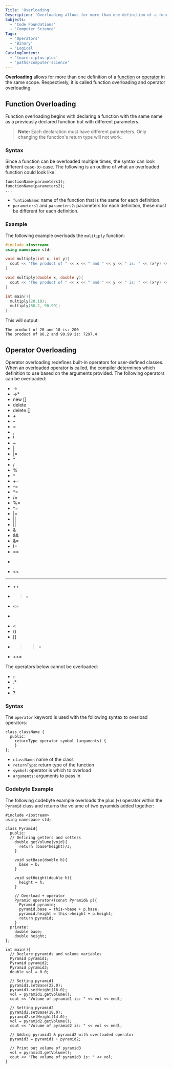 ```yaml
---
Title: 'Overloading'
Description: 'Overloading allows for more than one definition of a function or operator in the same scope.'
Subjects:
  - 'Code Foundations'
  - 'Computer Science'
Tags:
  - 'Operators'
  - 'Binary'
  - 'Logical'
CatalogContent:
  - 'learn-c-plus-plus'
  - 'paths/computer-science'
---
```


**Overloading** allows for more than one definition of a [function](https://www.codecademy.com/resources/docs/cpp/functions) or [operator](https://www.codecademy.com/resources/docs/cpp/operators) in the same scope. Respectively, it is called function overloading and operator overloading.

## Function Overloading

Function overloading begins with declaring a function with the same name as a previously declared function but with different parameters.

> **Note:** Each declaration must have different parameters. Only changing the function's return type will not work.

### Syntax

Since a function can be overloaded multiple times, the syntax can look different case-to-case. The following is an outline of what an overloaded function could look like:

```pseudo
functionName(parameters1);
functionName(parameters2);
...
```

- `funtionName`: name of the function that is the same for each definition.
- `parameters1` and `parameters2`: parameters for each definition, these must be different for each definition.

### Example

The following example overloads the `mulitiply` function:

```cpp
#include <iostream>
using namespace std;

void multiply(int x, int y){
  cout << "The product of " << x << " and " << y << " is: " << (x*y) << endl;
}

void multiply(double x, double y){
  cout << "The product of " << x << " and " << y << " is: " << (x*y) << endl;
}

int main(){
  multiply(20,10);
  multiply(80.2, 90.99);
}
```

This will output:

```shell
The product of 20 and 10 is: 200
The product of 80.2 and 90.99 is: 7297.4
```

## Operator Overloading

Operator overloading redefines built-in operators for user-defined classes. When an overloaded operator is called, the compiler determines which definition to use based on the arguments provided. The following operators can be overloaded:

- ->
- ->\*
- new []
- delete
- delete []
- &#43;
- &#8211;
- =
- ,
- !
- ~
- |
- |=
- \*
- /
- %
- ^
- +=
- -=
- \*=
- /=
- %=
- ^=
- &#124;=
- &#124;&#124;
- ||
- &
- &&
- &=
- !=
- ==
- > >
- <<

---

- ++
- > =
- <=
- >
- <
- ()
- []
- > > =
- <<=

The operators below cannot be overloaded:

- ::
- .\*
- .
- ?

### Syntax

The `operator` keyword is used with the following syntax to overload operators:

```pseudo
class className {
  public:
    returnType operator symbol (arguments) {
    }
};
```

- `className`: name of the class
- `returnType`: return type of the function
- `symbol`: operator is which to overload
- `arguments`: arguments to pass in

### Codebyte Example

The following codebyte example overloads the plus (`+`) operator within the `Pyramid` class and returns the volume of two pyramids added together:

```codebyte/cpp
#include <iostream>
using namespace std;

class Pyramid{
  public:
  // Defining getters and setters
    double getVolume(void){
      return (base*height)/3;
    }

    void setBase(double b){
      base = b;
    }

    void setHeight(double h){
      height = h;
    }

    // Overload + operator
    Pyramid operator+(const Pyramid& p){
      Pyramid pyramid;
      pyramid.base = this->base + p.base;
      pyramid.height = this->height + p.height;
      return pyramid;
    }
  private:
    double base;
    double height;
};

int main(){
  // Declare pyramids and volume variables
  Pyramid pyramid1;
  Pyramid pyramid2;
  Pyramid pyramid3;
  double vol = 0.0;

  // Setting pyramid1
  pyramid1.setBase(22.0);
  pyramid1.setHeight(16.0);
  vol = pyramid1.getVolume();
  cout << "Volume of pyramid1 is: " << vol << endl;

  // Setting pyramid2
  pyramid2.setBase(18.0);
  pyramid2.setHeight(14.0);
  vol = pyramid2.getVolume();
  cout << "Volume of pyramid2 is: " << vol << endl;

  // Adding pyramid1 & pyramid2 with overloaded operator
  pyramid3 = pyramid1 + pyramid2;

  // Print out volume of pyramid3
  vol = pyramid3.getVolume();
  cout << "The volume of pyramid3 is: " << vol;
}
```
